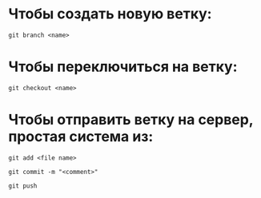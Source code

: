 # Чтобы создать новую ветку: 
`git branch <name>`

# Чтобы переключиться на ветку: 
`git checkout <name>`

# Чтобы отправить ветку на сервер, простая система из:
`git add <file name>`

`git commit -m "<comment>" `

`git push`
